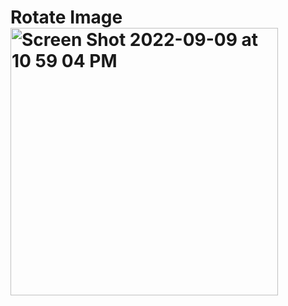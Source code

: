 # Rotate Image<img width="428" alt="Screen Shot 2022-09-09 at 10 59 04 PM" src="https://user-images.githubusercontent.com/97579245/189471390-09a9ea05-7650-48dd-a4ae-e28a1af80410.png">

